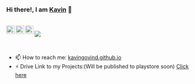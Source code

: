 ### Hi there!, I am <a href="https://github.com/kavingovind">Kavin</a> 👋

<br/>
  <a href="https://www.facebook.com/cavingovindasamy/">
    <img align="left" alt="Facebook" width="22px" src="https://cdn.jsdelivr.net/npm/simple-icons@v3/icons/facebook.svg" />
  </a>
  <a href="https://twitter.com/kavingovind">
    <img align="left" alt="Twitter" width="22px" src="https://cdn.jsdelivr.net/npm/simple-icons@v3/icons/twitter.svg" />
  </a>
  <a href="https://www.linkedin.com/in/kavingovind/">
    <img align="left" alt="Linkedin" width="22px" src="https://cdn.jsdelivr.net/npm/simple-icons@v3/icons/linkedin.svg" />
  </a>

  ![](https://visitor-badge.glitch.me/badge?page_id=kavingovind.kavingovind)

<br />

<!--
**kavingovind/kavingovind** is a ✨ _special_ ✨ repository because its `README.md` (this file) appears on your GitHub profile.

Here are some ideas to get you started:

- 🔭 I’m currently working on ...
- 🌱 I’m currently learning ...
- 👯 I’m looking to collaborate on ...
- 🤔 I’m looking for help with ...
- 💬 Ask me about ...
-->
- 📫 How to reach me: <a href="https://kavingovind.github.io/">kavingovind.github.io</a>
- ⚡ Drive Link to my Projects:(Will be published to playstore soon) <a href="https://drive.google.com/drive/folders/1t2eSCqSD2cltTU5kh8JweLz4ZklC_F3Z?usp=sharing">Click here</a>
<!--
- 😄 Pronouns: ...
- ⚡ Fun fact: ...
-->
